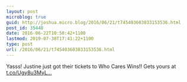 ```yaml
---
layout: post
microblog: true
guid: http://joshua.micro.blog/2016/06/21/t745403603033153536.html
post_id: 35448
date: 2016-06-22T10:50:42+1100
lastmod: 2019-07-30T17:41:22+1100
type: post
url: /2016/06/21/t745403603033153536.html
---
```

Yasss! Justine just got their tickets to Who Cares Wins!! Gets yours at [t.co/Ugy8u3MyL...](https://t.co/Ugy8u3MyL3)
